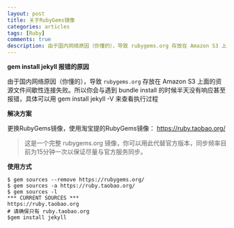 ```yaml
---
layout: post
title: 关于RubyGems镜像
categories: articles
tags: [Ruby]
comments: true
description: 由于国内网络原因（你懂的），导致 rubygems.org 存放在 Amazon S3 上面的资源文件间歇性连接失败
---
```


**gem install jekyll 报错的原因**

由于国内网络原因（你懂的），导致 `rubygems.org` 存放在 Amazon S3 上面的资源文件间歇性连接失败。所以你会与遇到 bundle install 的时候半天没有响应甚至报错，具体可以用 gem install jekyll -V 来查看执行过程


**解决方案**

更换RubyGems镜像，使用淘宝提的RubyGems镜像：
      https://ruby.taobao.org/

> 这是一个完整 rubygems.org 镜像，你可以用此代替官方版本，同步频率目前为15分钟一次以保证尽量与官方服务同步。



**使用方式**

    $ gem sources --remove https://rubygems.org/
    $ gem sources -a https://ruby.taobao.org/
    $ gem sources -l
    *** CURRENT SOURCES ***
    https://ruby.taobao.org
    # 请确保只有 ruby.taobao.org
    $gem install jekyll
